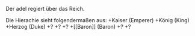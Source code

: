 Der adel regiert über das Reich.

Die Hierachie sieht folgendermaßen aus:
+Kaiser (Emperer)
+König (King)
+Herzog (Duke)
+?
+?
+?
+[[Baron]] (Baron)
+?
+?